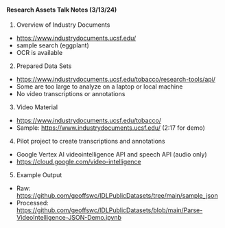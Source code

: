 #### Research Assets Talk Notes (3/13/24)

1. Overview of Industry Documents 
* https://www.industrydocuments.ucsf.edu/
* sample search (eggplant) 
* OCR is available
2. Prepared Data Sets
* https://www.industrydocuments.ucsf.edu/tobacco/research-tools/api/
* Some are too large to analyze on a laptop or local machine
* No video transcriptions or annotations
3. Video Material
* https://www.industrydocuments.ucsf.edu/tobacco/
* Sample: https://www.industrydocuments.ucsf.edu/ (2:17 for demo)
4. Pilot project to create transcriptions and annotations
* Google Vertex AI videointelligence API and speech API (audio only)
* https://cloud.google.com/video-intelligence
5. Example Output
* Raw: https://github.com/geoffswc/IDLPublicDatasets/tree/main/sample_json
* Processed: https://github.com/geoffswc/IDLPublicDatasets/blob/main/Parse-VideoIntelligence-JSON-Demo.ipynb



